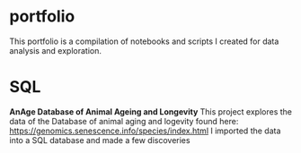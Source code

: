 # portfolio
This portfolio is a compilation of notebooks and scripts I created for data analysis and exploration.

# SQL
**AnAge Database of Animal Ageing and Longevity**
This project explores the data of the Database of animal aging and logevity found here: https://genomics.senescence.info/species/index.html
I imported the data into a SQL database and made a few discoveries
